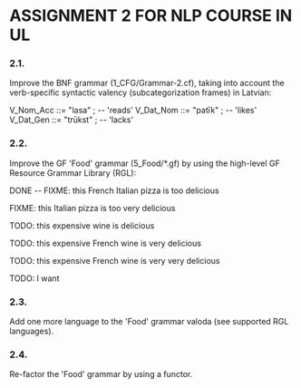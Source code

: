 # ASSIGNMENT 2 FOR NLP COURSE IN UL

### 2.1. 
Improve the BNF grammar (1_CFG/Grammar-2.cf), taking into account the verb-specific syntactic valency (subcategorization frames) in Latvian:

V_Nom_Acc ::= "lasa"   ; -- <who-Nom>  'reads' <what-Acc>
V_Dat_Nom ::= "patīk"  ; -- <whom-Dat> 'likes' <what-Nom>
V_Dat_Gen ::= "trūkst" ; -- <whom-Dat> 'lacks' <what-Gen>

### 2.2. 

Improve the GF 'Food' grammar (5_Food/*.gf) by using the high-level GF Resource Grammar Library (RGL):

DONE -- FIXME: this French Italian pizza is too delicious

FIXME: this Italian pizza is too very delicious

TODO:  this expensive wine is delicious

TODO:  this expensive French wine is very delicious

TODO:  this expensive French wine is very very delicious

TODO:  I want <Item>

### 2.3. 
Add one more language to the 'Food' grammar valoda (see supported RGL languages).

### 2.4. 
Re-factor the 'Food' grammar by using a functor.